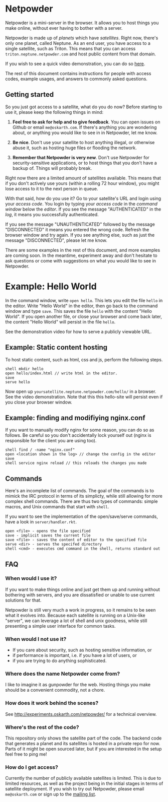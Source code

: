 # Netpowder

Netpowder is a mini-server in the browser. It allows you to host things you make
online, without ever having to bother with a server.

Netpowder is made up of *planets* which have *satellites*. Right now, there's
only one planet, called Neptune. As an end user, you have access to a single
satellite, such as Triton. This means that you can access
`triton.neptune.netpowder.com` and host public content from that domain.

If you wish to see a quick video demonstration, you can do so
[here](https://www.youtube.com/watch?v=9NqEpsFeKDg).

The rest of this document contains instructions for people with access codes,
example usages, and answers to commonly asked questions.

## Getting started

So you just got access to a satellite, what do you do now? Before starting to
use it, please keep the following things in mind:

1. **Feel free to ask for help and to give feedback**. You can open issues on
Github or email `me@oskarth.com`. If there's anything you are wondering about,
or anything you would like to see in in Netpowder, let me know.

2. **Be nice**. Don't use your satellite to host anything illegal, or otherwise
abuse it, such as hosting huge files or flooding the network.

3. **Remember that Netpowder is very new**. Don't use Netpowder for
security-sensitive applications, or to host things that you don't have a backup
of. Things will probably break.

Right now there are a limited amount of satellites available. This means that if
you don't actively use yours (within a rolling 72 hour window), you might lose
access to it to the next person in queue.

With that said, how do you use it? Go to your satellite's URL and login using
your *access code*. You login by typing your *access code* in the *command
window* below the *editor*. If you see the message "AUTHENTICATED" in the *log*,
it means you successfully authenticated.

If you see the message "UNAUTHENTICATED" followed by the message "DISCONNECTED"
it means you entered the wrong code. Refresh the browser window and try again.
If you see anything else, such as just the message "DISCONNECTED", please let me
know.

There are some examples in the rest of this document, and more examples are
coming soon. In the meantime, experiment away and don't hesitate to ask
questions or come with suggestions on what you would like to see in Netpowder.

# Example: Hello World

In the command window, write `open hello`. This lets you edit the file `hello`
in the editor. Write "Hello World" in the editor, then go back to the command
window and type `save`. This saves the file `hello` with the content "Hello
World". If you open another file, or close your browser and come back later, the
content "Hello World" will persist in the file `hello`.

See the demonstration video for how to serve a publicly viewable URL.

## Example: Static content hosting

To host static content, such as html, css and js, perform the following steps.

```
shell mkdir hello
open hello/index.html // write html in the editor.
save
serve hello
```

Now open up `yoursatellite.neptune.netpowder.com/hello/` in a browser. See the
video demonstration. Note that this this hello-site will persist even if you
close your browser window.

## Example: finding and modifiying nginx.conf

If you want to manually modify nginx for some reason, you can do so as follows.
Be careful so you don't accidentally lock yourself out (nginx is responsible for
the client you are using too).

```
shell find / -name "nginx.conf"
open <location shown in the log> // change the config in the editor
save
shell service nginx reload // this reloads the changes you made
```

## Commands

Here's an incomplete list of commands. The goal of the commands is to mimick the
IRC protocol in terms of its simplicty, while still allowing for more complex
shell commands. There are thus two types of commands: simple macros, and Unix
commands that start with `shell`.

If you want to see the implementation of the open/save/serve commands, have a
look in `server/handler.rkt`.

```
open <file> - opens the file specified
save - implicit saves the current file
save <file> - saves the content of editor to the specified file
serve <dir> - serves the specifed directory
shell <cmd> - executes cmd command in the shell, returns standard out
```

## FAQ

### When would I use it?

If you want to make things online and just get them up and running without
bothering with servers, and you are dissatisfied or unable to use current
solutions for that.

Netpowder is still very much a work in progress, so it remains to be seen what
it evolves into. Because each satellite is running on a Unix-like "server", we
can leverage a lot of shell and unix goodness, while still presenting a simple
user interface for common tasks.

### When would I not use it?

- If you care about security, such as hosting sensitive information, or
- if performance is important, i.e. if you have a lot of users, or
- if you are trying to do anything sophisticated.

### Where does the name Netpowder come from?

I like to imagine it as gunpowder for the web. Hosting things you make should be
a convenient commodity, not a chore.

### How does it work behind the scenes?

See http://experiments.oskarth.com/netpowder/ for a technical overview.

### Where's the rest of the code?

This repository only shows the satellite part of the code. The backend code that
generates a planet and its satellites is hosted in a private repo for now. Parts
of it might be open sourced later, but if you are interested in the setup feel
free to ping me!

### How do I get access?

Currently the number of publicly available satellites is limited. This is due to
limited resources, as well as the project being in the initial stages in terms
of satellite deployment. If you wish to try out Netpowder, please email
`me@oskarth.com` or sign up to the [mailing list](http://netpowder.com/).
